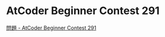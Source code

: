 AtCoder Beginner Contest 291
===

[問題 - AtCoder Beginner Contest 291](https://atcoder.jp/contests/abc291/tasks)
